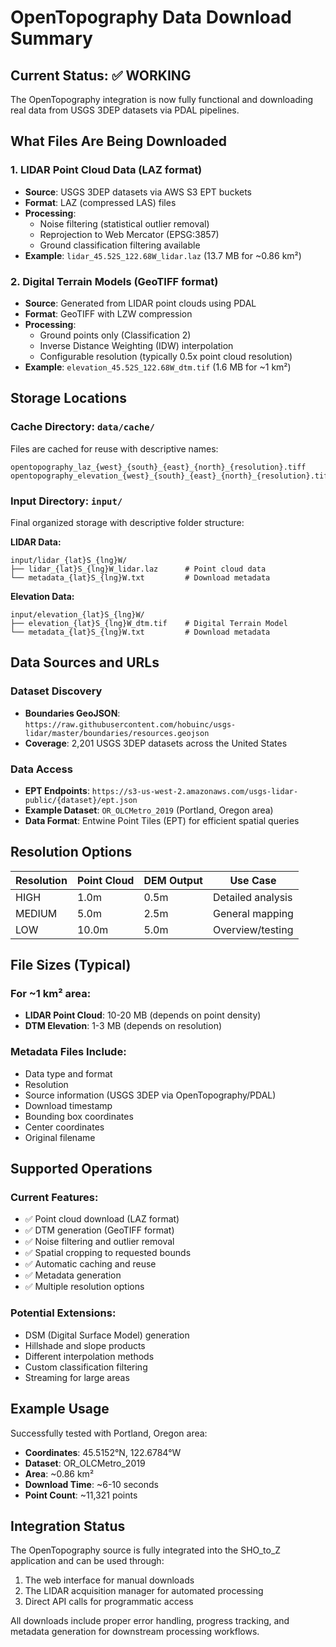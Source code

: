 # OpenTopography Data Download Summary

## Current Status: ✅ WORKING

The OpenTopography integration is now fully functional and downloading real data from USGS 3DEP datasets via PDAL pipelines.

## What Files Are Being Downloaded

### 1. LIDAR Point Cloud Data (LAZ format)
- **Source**: USGS 3DEP datasets via AWS S3 EPT buckets
- **Format**: LAZ (compressed LAS) files
- **Processing**: 
  - Noise filtering (statistical outlier removal)
  - Reprojection to Web Mercator (EPSG:3857)
  - Ground classification filtering available
- **Example**: `lidar_45.52S_122.68W_lidar.laz` (13.7 MB for ~0.86 km²)

### 2. Digital Terrain Models (GeoTIFF format)
- **Source**: Generated from LIDAR point clouds using PDAL
- **Format**: GeoTIFF with LZW compression
- **Processing**:
  - Ground points only (Classification 2)
  - Inverse Distance Weighting (IDW) interpolation
  - Configurable resolution (typically 0.5x point cloud resolution)
- **Example**: `elevation_45.52S_122.68W_dtm.tif` (1.6 MB for ~1 km²)

## Storage Locations

### Cache Directory: `data/cache/`
Files are cached for reuse with descriptive names:
```
opentopography_laz_{west}_{south}_{east}_{north}_{resolution}.tiff
opentopography_elevation_{west}_{south}_{east}_{north}_{resolution}.tiff
```

### Input Directory: `input/`
Final organized storage with descriptive folder structure:

**LIDAR Data:**
```
input/lidar_{lat}S_{lng}W/
├── lidar_{lat}S_{lng}W_lidar.laz      # Point cloud data
└── metadata_{lat}S_{lng}W.txt         # Download metadata
```

**Elevation Data:**
```
input/elevation_{lat}S_{lng}W/
├── elevation_{lat}S_{lng}W_dtm.tif    # Digital Terrain Model
└── metadata_{lat}S_{lng}W.txt         # Download metadata
```

## Data Sources and URLs

### Dataset Discovery
- **Boundaries GeoJSON**: `https://raw.githubusercontent.com/hobuinc/usgs-lidar/master/boundaries/resources.geojson`
- **Coverage**: 2,201 USGS 3DEP datasets across the United States

### Data Access
- **EPT Endpoints**: `https://s3-us-west-2.amazonaws.com/usgs-lidar-public/{dataset}/ept.json`
- **Example Dataset**: `OR_OLCMetro_2019` (Portland, Oregon area)
- **Data Format**: Entwine Point Tiles (EPT) for efficient spatial queries

## Resolution Options

| Resolution | Point Cloud | DEM Output | Use Case |
|------------|-------------|------------|----------|
| HIGH       | 1.0m        | 0.5m       | Detailed analysis |
| MEDIUM     | 5.0m        | 2.5m       | General mapping |
| LOW        | 10.0m       | 5.0m       | Overview/testing |

## File Sizes (Typical)

### For ~1 km² area:
- **LIDAR Point Cloud**: 10-20 MB (depends on point density)
- **DTM Elevation**: 1-3 MB (depends on resolution)

### Metadata Files Include:
- Data type and format
- Resolution
- Source information (USGS 3DEP via OpenTopography/PDAL)
- Download timestamp
- Bounding box coordinates
- Center coordinates
- Original filename

## Supported Operations

### Current Features:
- ✅ Point cloud download (LAZ format)
- ✅ DTM generation (GeoTIFF format)
- ✅ Noise filtering and outlier removal
- ✅ Spatial cropping to requested bounds
- ✅ Automatic caching and reuse
- ✅ Metadata generation
- ✅ Multiple resolution options

### Potential Extensions:
- DSM (Digital Surface Model) generation
- Hillshade and slope products
- Different interpolation methods
- Custom classification filtering
- Streaming for large areas

## Example Usage

Successfully tested with Portland, Oregon area:
- **Coordinates**: 45.5152°N, 122.6784°W
- **Dataset**: OR_OLCMetro_2019
- **Area**: ~0.86 km²
- **Download Time**: ~6-10 seconds
- **Point Count**: ~11,321 points

## Integration Status

The OpenTopography source is fully integrated into the SHO_to_Z application and can be used through:
1. The web interface for manual downloads
2. The LIDAR acquisition manager for automated processing
3. Direct API calls for programmatic access

All downloads include proper error handling, progress tracking, and metadata generation for downstream processing workflows.
